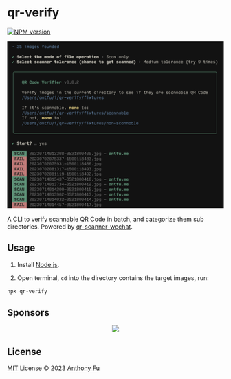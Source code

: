 # qr-verify

[![NPM version](https://img.shields.io/npm/v/qr-verify?color=a1b858&label=)](https://www.npmjs.com/package/qr-verify)

![](./.github/screenshot.png)

A CLI to verify scannable QR Code in batch, and categorize them sub directories.
Powered by [qr-scanner-wechat](https://github.com/antfu/qr-scanner-wechat).

## Usage

1. Install [Node.js](https://nodejs.org/).

2. Open terminal, `cd` into the directory contains the target images, run:

```bash
npx qr-verify
```

## Sponsors

<p align="center">
  <a href="https://cdn.jsdelivr.net/gh/antfu/static/sponsors.svg">
    <img src='https://cdn.jsdelivr.net/gh/antfu/static/sponsors.svg'/>
  </a>
</p>

## License

[MIT](./LICENSE) License © 2023 [Anthony Fu](https://github.com/antfu)
